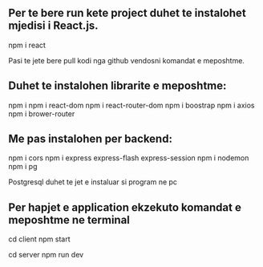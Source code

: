 
Per te bere run kete project duhet te instalohet mjedisi i React.js.
-
npm i react

Pasi te jete bere pull kodi nga github vendosni komandat e meposhtme.

Duhet te instalohen librarite e meposhtme:
-
npm i
npm i react-dom
npm i react-router-dom
npm i boostrap
npm i axios
npm i brower-router

Me pas instalohen per backend:
-
npm i cors
npm i express express-flash express-session
npm i nodemon
npm i pg

Postgresql duhet te jet e instaluar si program ne pc

Per hapjet e application ekzekuto komandat e meposhtme ne terminal
-

cd client
npm start

cd server
npm run dev
